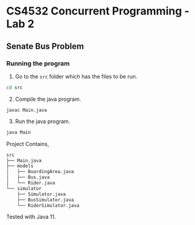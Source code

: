 # **CS4532 Concurrent Programming** - Lab 2

## Senate Bus Problem

### Running the program

1. Go to the `src` folder which has the files to be run.
```bash
cd src
```

2. Compile the java program.
```
javac Main.java
```

3. Run the java program.
```bash
java Main
```

Project Contains,

```bash
src
├── Main.java
├── models
│   ├── BoardingArea.java
│   ├── Bus.java
│   └── Rider.java
└── simulator
    ├── Simulator.java
    ├── BusSimulator.java
    └── RiderSimulator.java
```

Tested with Java 11.


